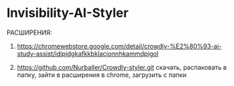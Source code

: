 # Invisibility-AI-Styler
РАСШИРЕНИЯ:
1) https://chromewebstore.google.com/detail/crowdly-%E2%80%93-ai-study-assist/idipjdgkafkkbklacjonnhkammdpigol

2) https://github.com/Nurballer/Crowdly-styler.git скачать, распаковать в папку, зайти в расширения в chrome, загрузить с папки
